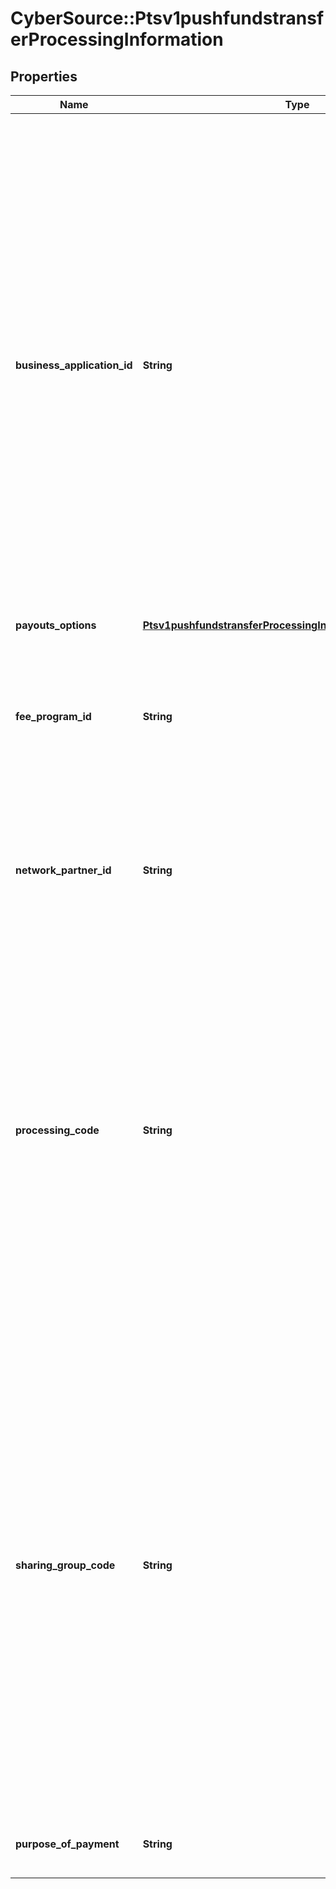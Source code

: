 # CyberSource::Ptsv1pushfundstransferProcessingInformation

## Properties
Name | Type | Description | Notes
------------ | ------------- | ------------- | -------------
**business_application_id** | **String** | Money Transfer (MT) - &#x60;AA&#x60;: Account to Account - &#x60;BI&#x60;: Bank-Initiated Money Transfer - &#x60;CD&#x60;: Cash Deposit - &#x60;FT&#x60;: Funds Transfer - &#x60;TU&#x60;: Prepaid Card Loan - &#x60;WT&#x60;: Wallet Transfer-Staged Digital Wallet (SDW) Transfer - &#x60;PP&#x60;: P2P Money Transfer  Funds Disbursement (FD) - &#x60;BB&#x60;: Business-to-business Supplier Payments - &#x60;BP&#x60;: Non-Card Bill Pay  - &#x60;CP&#x60;: Credit Card Bill Pay - &#x60;FD&#x60;: General Funds Disbursements - &#x60;GD&#x60;: Government Disbursements and Government Initiated Tax Refunds - &#x60;GP&#x60;: Gambling/Gaming Payouts (other than online gaming) - &#x60;LO&#x60;: Loyalty Payments - &#x60;MD&#x60;: Merchant Settlement - &#x60;MI&#x60;: Faster Refunds - &#x60;OG&#x60;: Online Gambling Payouts - &#x60;PD&#x60;: Payroll and Pension Disbursements - &#x60;RP&#x60;: Request-to-Pay Service  | [optional] 
**payouts_options** | [**Ptsv1pushfundstransferProcessingInformationPayoutsOptions**](Ptsv1pushfundstransferProcessingInformationPayoutsOptions.md) |  | [optional] 
**fee_program_id** | **String** | Fee Program Indicator. This field identifies the interchange fee program applicable to each financial transaction. Fee program indicator (FPI) values correspond to the fee descriptor and rate for each existing fee program.  | [optional] 
**network_partner_id** | **String** | Merchant payment gateway ID that is assigned by Mastercard and is provided by the acquirer when a registered merchant payment gateway service provider is involved in the transaction.  | [optional] 
**processing_code** | **String** | This field contains coding that identifies (1) the customer transaction type and (2) the customer account types affected by the transaction.  Default: 5402 (Original Credit Transaction)  Contains codes that combined with some other fields such as the BAI (Business Application Id) identify some unique use cases. For Sales Tax rebates this field should be populated with the value 5120 (Value-added tax/Sales Tax) along with the businessApplicationId field set to the value &#39;FD&#39; which indicates this push funds transfer is being conducted in order to facilitate a sales tax refund.  | [optional] 
**sharing_group_code** | **String** | This U.S.-only field is optionally used by PIN Debit Gateway Service participants (merchants and acquirers) to specify the network access priority. VisaNet checks to determine if there are issuer routing preferences for a network specified by the sharing group code. If an issuer preference exists for one of the specified debit networks, VisaNet makes a routing selection based on issuer preference. If an preference exists for multiple specified debit networks, or if no issuer preference exists, VisaNet makes a selection based on acquirer routing priorities.  Valid Values:  ACCEL_EXCHANGE_E  CU24_C  INTERLINK_G  MAESTRO_8  NYCE_Y  NYCE_F  PULSE_S  PULSE_L  PULSE_H  STAR_N  STAR_W  STAR_Z  STAR_Q  STAR_M  VISA_V  | [optional] 
**purpose_of_payment** | **String** | This will send purpose of funds code for original credit transactions (OCTs).  | [optional] 


